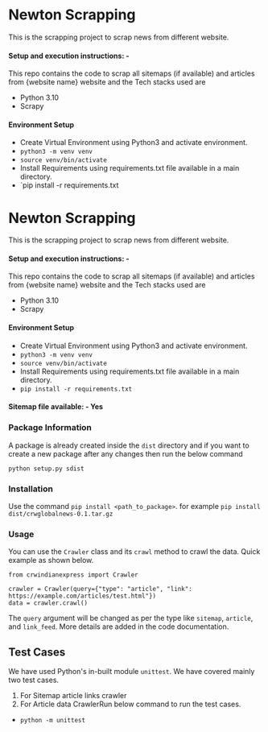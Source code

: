 # Newton Scrapping
This is the scrapping project to scrap news from different website.


#### Setup and execution instructions: - 

This repo contains the code to scrap all sitemaps (if available) and articles from {website name} website and the Tech stacks used are
- Python 3.10
- Scrapy


#### Environment Setup 

- Create Virtual Environment using Python3 and activate environment.
- `python3 -m venv venv`
- `source venv/bin/activate`
- Install Requirements using requirements.txt file available in a main directory.
- `pip install -r requirements.txt
# Newton Scrapping
This is the scrapping project to scrap news from different website.


#### Setup and execution instructions: - 

This repo contains the code to scrap all sitemaps (if available) and articles from {website name} website and the Tech stacks used are
- Python 3.10
- Scrapy


#### Environment Setup 

- Create Virtual Environment using Python3 and activate environment.
- `python3 -m venv venv`
- `source venv/bin/activate`
- Install Requirements using requirements.txt file available in a main directory.
- `pip install -r requirements.txt `


#### Sitemap file available: - Yes


### Package Information
A package is already created inside the `dist` directory and if you want to create a new package after any changes then run the below command
```
python setup.py sdist
```

### Installation

Use the command `pip install <path_to_package>`. for example `pip install dist/crwglobalnews-0.1.tar.gz`

### Usage

You can use the `Crawler` class and its `crawl` method to crawl the data.
Quick example as shown below.
```
from crwindianexpress import Crawler

crawler = Crawler(query={"type": "article", "link": https://example.com/articles/test.html"})
data = crawler.crawl()
```
The `query` argument will be changed as per the type like `sitemap`, `article`, and `link_feed`. More details are added in the code documentation.

## Test Cases
We have used Python's in-built module `unittest`.
We have covered mainly two test cases.
1. For Sitemap article links crawler
2. For Article data CrawlerRun below command to run the test cases.
- `python -m unittest`
